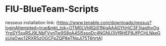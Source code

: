 # FIU-BlueTeam-Scripts
nesseus installation link:
(https://www.tenable.com/downloads/nessus?loginAttempted=true&mkt_tok=OTM0LVhRQi01NjgAAAGYhHiC3F3japIhvOgYrpSY5sxRSJ9LNbFVvnTw9S8oA4Sl5ssoDc4NGNU3VfRHEP8JfPCHLNkeGsUigOwc12RXR5zOGCFpZQP8eTNgJi75T6hrtA)
